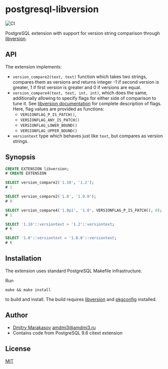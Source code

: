 # postgresql-libversion


![CI](https://github.com/repology/postgresql-libversion/workflows/CI/badge.svg)

PostgreSQL extension with support for version string comparison through [libversion](https://github.com/repology/libversion).

## API

The extension implements:

* `version_compare2(text, text)` function which takes two strings, compares
  them as versions and returns integer -1 if second version is greater, 1
  if first version is greater and 0 if versions are equal.
* `version_compare4(text, text, int, int)`, which does the same, additionally
  allowing to specify flags for either side of comparison to tune it.
  See [libversion documentation](https://github.com/repology/libversion#api)
  for complete description of flags. Here, flag values are provided as functions:
  * `VERSIONFLAG_P_IS_PATCH()`,
  * `VERSIONFLAG_ANY_IS_PATCH()`
  * `VERSIONFLAG_LOWER_BOUND()`
  * `VERSIONFLAG_UPPER_BOUND()`
* `versiontext` type which behaves just like `text`, but compares
  as version strings.

## Synopsis

```sql
CREATE EXTENSION libversion;
# CREATE EXTENSION

SELECT version_compare2('1.10', '1.2');
# 1

SELECT version_compare2('1.0', '1.0.0');
# 0

SELECT version_compare4('1.0p1', '1.0', VERSIONFLAG_P_IS_PATCH(), 0);
# 1

SELECT '1.10'::versiontext > '1.2'::versiontext;
# t

SELECT '1.0'::versiontext = '1.0.0'::versiontext;
# t
```

## Installation

The extension uses standard PostgreSQL Makefile infrastructure.

Run

```
make && make install
```

to build and install. The build requires
[libversion](https://github.com/repology/libversion) and
[pkgconfig](https://www.freedesktop.org/wiki/Software/pkg-config/)
installed.

## Author

* [Dmitry Marakasov](https://github.com/AMDmi3) <amdmi3@amdmi3.ru>
* Contains code from PostgreSQL 9.6 citext extension

## License

[MIT](COPYING)
